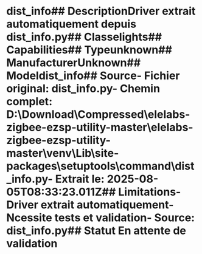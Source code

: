 # dist_info##  DescriptionDriver extrait automatiquement depuis dist_info.py##  Classelights##  Capabilities##  Typeunknown##  ManufacturerUnknown##  Modeldist_info##  Source- **Fichier original**: dist_info.py- **Chemin complet**: D:\Download\Compressed\elelabs-zigbee-ezsp-utility-master\elelabs-zigbee-ezsp-utility-master\venv\Lib\site-packages\setuptools\command\dist_info.py- **Extrait le**: 2025-08-05T08:33:23.011Z##  Limitations- Driver extrait automatiquement- Ncessite tests et validation- Source: dist_info.py##  Statut En attente de validation